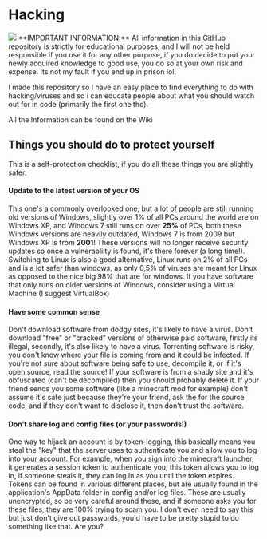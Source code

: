 # Hacking
<img src="https://img.shields.io/github/last-commit/evilsquirrelguy/hacking" />
**IMPORTANT INFORMATION:** All information in this GitHub repository is strictly for educational purposes, and I will not be held responsible if you use it for any other purpose, if you do decide to put your newly acquired knowledge to good use, you do so at your own risk and expense. Its not my fault if you end up in prison lol.

I made this repository so I have an easy place to find everything to do with hacking/viruses and so i can educate people about what you should watch out for in code (primarily the first one tho).

All the Information can be found on the Wiki

## Things you should do to protect yourself
This is a self-protection checklist, if you do all these things you are slightly safer.

#### Update to the latest version of your OS
This one's a commonly overlooked one, but a lot of people are still running old versions of Windows, slightly over 1% of all PCs around the world are on Windows XP, and Windows 7 still runs on over **25%** of PCs, both these Windows versions are heavily outdated, Windows 7 is from 2009 but Windows XP is from **2001**! These versions will no longer receive security updates so once a vulnerablilty is found, it's there forever (a long time!). Switching to Linux is also a good alternative, Linux runs on 2% of all PCs and is a lot safer than windows, as only 0,5% of viruses are meant for Linux as opposed to the nice big 98% that are for windows. If you have software that only runs on older versions of Windows, consider using a Virtual Machine (I suggest VirtualBox)

#### Have some common sense
Don't download software from dodgy sites, it's likely to have a virus. Don't download "free" or "cracked" versions of otherwise paid software, firstly its illegal, secondly, it's also likely to have a virus. Torrenting software is risky, you don't know where your file is coming from and it could be infected. If you're not sure about software being safe to use, decompile it, or if it's open source, read the source! If your software is from a shady site and it's obfuscated (can't be decompiled) then you should probably delete it. If your friend sends you some software (like a minecraft mod for example) don't assume it's safe just because they're your friend, ask the  for the source code, and if they don't want to disclose it, then don't trust the software.

#### Don't share log and config files (or your passwords!)
One way to hijack an account is by token-logging, this basically means you steal the "key" that the server uses to authenticate you and allow you to log into your account. For example, when you sign into the minecraft launcher, it generates a session token to authenticate you, this token allows you to log in, if someone steals it, they can log in as you until the token expires. Tokens can be found in various different places, but are usually found in the application's AppData folder in config and/or log files. These are usually unencrypted, so be very careful around these, and if someone asks you for these files, they are 100% trying to scam you. I don't even need to say this but just don't give out passwords, you'd have to be pretty stupid to do something like that. Are you?
